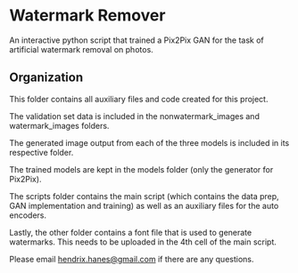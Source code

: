 # Watermark Remover

An interactive python script that trained a Pix2Pix GAN for the task of artificial watermark removal on photos.

## Organization

This folder contains all auxiliary files and code created for this project.

The validation set data is included in the nonwatermark_images and watermark_images folders.

The generated image output from each of the three models is included in its respective folder.

The trained models are kept in the models folder (only the generator for Pix2Pix). 

The scripts folder contains the main script (which contains the data prep, GAN implementation and training) as well as an auxiliary files for the auto encoders.

Lastly, the other folder contains a font file that is used to generate watermarks. This needs to be uploaded in the 4th cell of the main script.

Please email hendrix.hanes@gmail.com if there are any questions.
